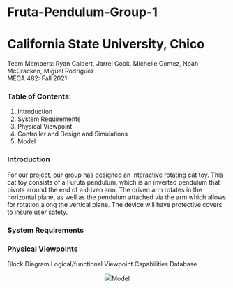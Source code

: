 # Fruta-Pendulum-Group-1
# California State University, Chico 

Team Members: Ryan Calbert, Jarrel Cook, Michelle Gomez, Noah McCracken, Miguel Rodriguez 
<br/>
MECA 482: Fall 2021
<br/>
### Table of Contents:
1. Introduction 
2. System Requirements
3. Physical Viewpoint 
4. Controller and Design and Simulations 
5. Model
### Introduction 

For our project, our group has designed an interactive rotating cat toy. This cat toy consists of a Furuta pendulum, which is an inverted pendulum that pivots around the end of a driven arm. The driven arm rotates in the horizontal plane, as well as the pendulum attached via the arm which allows for rotation along the vertical plane. The device will have protective covers to insure user safety.

### System Requirements

### Physical Viewpoints

Block Diagram 
Logical/functional Viewpoint 
Capabilities Database 
</p>
<p align="center">
  <img src=
### Controller Design and Simulations

### Model 

